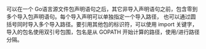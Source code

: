 可以在一个 Go语言源文件包声明语句之后，其它非导入声明语句之前，包含零到多个导入包声明语句。每个导入声明可以单独指定一个导入路径，
也可以通过圆括号同时导入多个导入路径。要引用其他包的标识符，可以使用 import 关键字，
导入的包名使用双引号包围，包名是从 GOPATH 开始计算的路径，使用/进行路径分隔。
